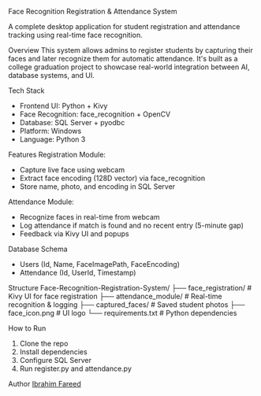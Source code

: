 Face Recognition Registration & Attendance System

A complete desktop application for student registration and attendance tracking using real-time face recognition.

 Overview
This system allows admins to register students by capturing their faces and later recognize them for automatic attendance. It's built as a college graduation project to showcase real-world integration between AI, database systems, and UI.

 Tech Stack
- Frontend UI: Python + Kivy
- Face Recognition: face_recognition + OpenCV
- Database: SQL Server + pyodbc
- Platform: Windows
- Language: Python 3

 Features
Registration Module:
- Capture live face using webcam
- Extract face encoding (128D vector) via face_recognition
- Store name, photo, and encoding in SQL Server

Attendance Module:
- Recognize faces in real-time from webcam
- Log attendance if match is found and no recent entry (5-minute gap)
- Feedback via Kivy UI and popups

 Database Schema
- Users (Id, Name, FaceImagePath, FaceEncoding)
- Attendance (Id, UserId, Timestamp)

 Structure
Face-Recognition-Registration-System/
├── face_registration/         # Kivy UI for face registration
├── attendance_module/         # Real-time recognition & logging
├── captured_faces/            # Saved student photos
├── face_icon.png              # UI logo
└── requirements.txt           # Python dependencies

 How to Run
1. Clone the repo
2. Install dependencies
3. Configure SQL Server
4. Run register.py and attendance.py

Author
[Ibrahim Fareed](https://github.com/IbrahimFareed22)
